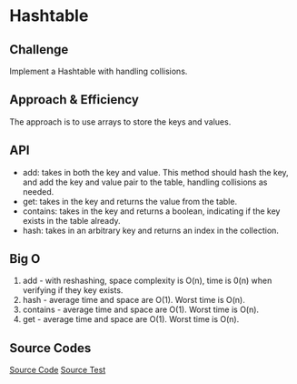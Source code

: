 # Hashtable 

## Challenge
Implement a Hashtable with handling collisions.

## Approach & Efficiency
The approach is to use arrays to store the keys and values. 

## API
* add: takes in both the key and value. This method should hash the key, and add the key and value pair to the table, handling collisions as needed.
* get: takes in the key and returns the value from the table.
* contains: takes in the key and returns a boolean, indicating if the key exists in the table already.
* hash: takes in an arbitrary key and returns an index in the collection.

## Big O
1. add - with reshashing, space complexity is O(n), time is 0(n) when verifying if they key exists.
2. hash - average time and space are O(1). Worst time is O(n).
3. contains - average time and space are O(1). Worst time is O(n).
4. get - average time and space are O(1). Worst time is O(n).

## Source Codes
[Source Code](data-structure/hashtable/app/src/main/java/hashtable/Hashtable.java)
[Source Test](data-structure/hashtable/app/src/test/java/hashtable/AppTest.java)


